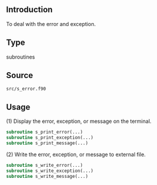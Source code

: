 ## Introduction

To deal with the error and exception.

## Type

subroutines

## Source

`src/s_error.f90`

## Usage

(1) Display the error, exception, or message on the terminal.

```fortran
subroutine s_print_error(...)
subroutine s_print_exception(...)
subroutine s_print_message(...)
```

(2) Write the error, exception, or message to external file.

```fortran
subroutine s_write_error(...)
subroutine s_write_exception(...)
subroutine s_write_message(...)
```
